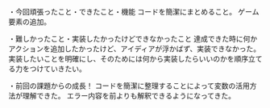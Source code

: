・今回頑張ったこと・できたこと・機能
コードを簡潔にまとめること。
ゲーム要素の追加。

・難しかったこと・実装したかったけどできなかったこと
達成できた時に何かアクションを追加したかったけど、アイディアが浮かばず、実装できなかった。
実装したいことを明確にし、そのためには何から実装したらいいのかを順序立てる力をつけていきたい。
  
・前回の課題からの成長！
コードを簡潔に整理することによって変数の活用方法が理解できた。
エラー内容を前よりも解釈できるようになってきた。
